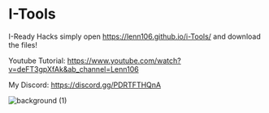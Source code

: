 # I-Tools
I-Ready Hacks
simply open https://lenn106.github.io/i-Tools/ and download the files!

Youtube Tutorial: https://www.youtube.com/watch?v=deFT3gpXfAk&ab_channel=Lenn106


My Discord: https://discord.gg/PDRTFTHQnA


![background (1)](https://user-images.githubusercontent.com/70281701/236598643-c78e8f31-233e-40c5-a2c3-fe0398d5ec32.png)
